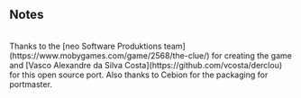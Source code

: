 ## Notes
<br/>
Thanks to the [neo Software Produktions team](https://www.mobygames.com/game/2568/the-clue/) for creating the game and [Vasco Alexandre da Silva Costa](https://github.com/vcosta/derclou) for this open source port.  Also thanks to Cebion for the packaging for portmaster.
<br/>
